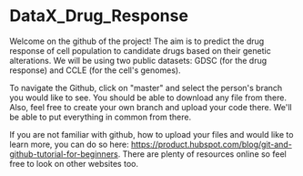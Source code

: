 # DataX_Drug_Response

Welcome on the github of the project! The aim is to predict the drug response of cell population to candidate drugs based on their genetic alterations. We will be using two public datasets: GDSC (for the drug response) and CCLE (for the cell's genomes).

To navigate the Github, click on "master" and select the person's branch you would like to see. You should be able to download any file from there. Also, feel free to create your own branch and upload your code there. We'll be able to put everything in common from there. 

If you are not familiar with github, how to upload your files and would like to learn more, you can do so here: https://product.hubspot.com/blog/git-and-github-tutorial-for-beginners. There are plenty of resources online so feel free to look on other websites too. 
